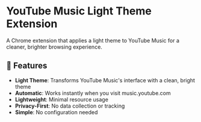 # YouTube Music Light Theme Extension

A Chrome extension that applies a light theme to YouTube Music for a cleaner, brighter browsing experience.

## 🌟 Features

- **Light Theme**: Transforms YouTube Music's interface with a clean, bright theme
- **Automatic**: Works instantly when you visit music.youtube.com
- **Lightweight**: Minimal resource usage
- **Privacy-First**: No data collection or tracking
- **Simple**: No configuration needed
<!--/*## 📦 Installation

### From Chrome Web Store (Coming Soon)
*Extension will be available on Chrome Web Store*

### Manual Installation (Developer Mode)
1. Download this repository as ZIP and extract it
2. Open Chrome and navigate to `chrome://extensions/`
3. Enable "Developer mode" using the toggle in the top right corner
4. Click "Load unpacked" button
5. Select the extracted `youtube-music-light-theme` folder
6. The extension should now be loaded and active

## 🎯 Usage

- Visit [music.youtube.com](https://music.youtube.com)
- The light theme is automatically applied
- Use the extension popup to toggle the theme on/off (if needed)
- Enjoy your improved YouTube Music experience!

## 📁 Project Structure

```
youtube-music-light-theme/
├── manifest.json          # Extension configuration
├── content.js             # Theme application logic
├── styles.css             # Light theme CSS styles
├── popup.html             # Extension popup interface
├── popup.js               # Popup functionality
├── privacy-policy.html    # Privacy policy
├── icon16.png             # 16x16 icon
├── icon48.png             # 48x48 icon
├── icon128.png            # 128x128 icon
└── README.md              # This file
```

## 🎨 Customization

To modify the theme colors, edit the CSS variables in `styles.css`:

```css
:root {
    --yt-spec-base-background: #ffffff !important;
    --yt-spec-text-primary: #0f0f0f !important;
    /* Add your custom colors here */
}
```

## 🔒 Privacy

This extension respects your privacy:
- ✅ No data collection
- ✅ No tracking or analytics
- ✅ No external server communication
- ✅ Only accesses music.youtube.com
- ✅ All processing happens locally

Read our full [Privacy Policy](privacy-policy.html)

## 🛠️ Development

### Prerequisites
- Chrome Browser
- Basic knowledge of HTML/CSS/JavaScript

### Local Development
1. Clone this repository
2. Make your changes to the CSS or JavaScript files
3. Reload the extension in `chrome://extensions/`
4. Test your changes on music.youtube.com

### Building
No build process required - this extension runs directly from source files.

## 📝 License

This project is open source. Feel free to use, modify, and distribute.

## 🤝 Contributing

1. Fork the repository
2. Create your feature branch
3. Make your changes
4. Test thoroughly
5. Submit a pull request

## 📧 Contact

For questions or support, please contact: **moshestein24@gmail.com**

## 🏷️ Version History

- **v1.0** - Initial release with basic light theme functionality

---

**Made with ❤️ for YouTube Music users who prefer light themes***/
-->
